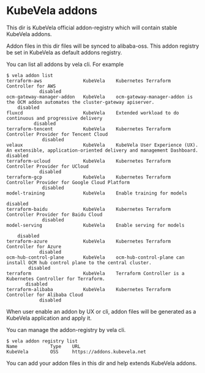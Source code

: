 # KubeVela addons

This dir is KubeVela official addon-registry which will contain stable KubeVela addons.

Addon files in this dir files will be synced to alibaba-oss. This addon registry be set in KubeVela as default addons registry.

You can list all addons by vela cli. For example

```shell
$ vela addon list
terraform-aws            	KubeVela	Kubernetes Terraform Controller for AWS                                                              	disabled
ocm-gateway-manager-addon	KubeVela	ocm-gateway-manager-addon is the OCM addon automates the cluster-gateway apiserver.                  	disabled
fluxcd                   	KubeVela	Extended workload to do continuous and progressive delivery                                          	disabled
terraform-tencent        	KubeVela	Kubernetes Terraform Controller Provider for Tencent Cloud                                           	disabled
velaux                   	KubeVela	KubeVela User Experience (UX). An extensible, application-oriented delivery and management Dashboard.	disabled
terraform-ucloud         	KubeVela	Kubernetes Terraform Controller Provider for UCloud                                                  	disabled
terraform-gcp            	KubeVela	Kubernetes Terraform Controller Provider for Google Cloud Platform                                   	disabled
model-training           	KubeVela	Enable training for models                                                                           	disabled
terraform-baidu          	KubeVela	Kubernetes Terraform Controller Provider for Baidu Cloud                                             	disabled
model-serving            	KubeVela	Enable serving for models                                                                            	disabled
terraform-azure          	KubeVela	Kubernetes Terraform Controller for Azure                                                            	disabled
ocm-hub-control-plane    	KubeVela	ocm-hub-control-plane can install OCM hub control plane to the central cluster.                      	disabled
terraform                	KubeVela	Terraform Controller is a Kubernetes Controller for Terraform.                                       	disabled
terraform-alibaba        	KubeVela	Kubernetes Terraform Controller for Alibaba Cloud                                                    	disabled
```

When user enable an addon by UX or cli, addon files will be generated as a KubeVela application and apply it.

You can manage the addon-registry by vela cli.

```shell
$ vela addon registry list 
Name            Type    URL                        
KubeVela        OSS     https://addons.kubevela.net
```

You can add your addon files in this dir and help extends KubeVela addons. 

